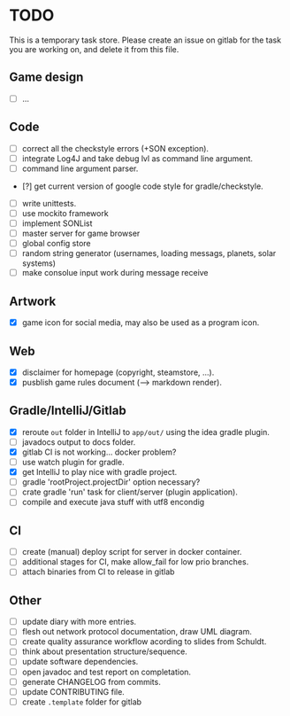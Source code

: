 # TODO
This is a temporary task store. Please create an issue on gitlab for the task you are working on, and delete it from this file.

## Game design
* [ ] ...

## Code
* [ ] correct all the checkstyle errors (+SON exception).
* [ ] integrate Log4J and take debug lvl as command line argument.
* [ ] command line argument parser.
* [?] get current version of google code style for gradle/checkstyle.
* [ ] write unittests.
* [ ] use mockito framework
* [ ] implement SONList
* [ ] master server for game browser
* [ ] global config store 
* [ ] random string generator (usernames, loading messags, planets, solar systems)
* [ ] make consolue input work during message receive

## Artwork
* [X] game icon for social media, may also be used as a program icon.

## Web
* [X] disclaimer for homepage (copyright, steamstore, ...).
* [X] pusblish game rules document (--> markdown render).

## Gradle/IntelliJ/Gitlab
* [X] reroute ``out`` folder in IntelliJ to ``app/out/`` using the idea gradle plugin.
* [ ] javadocs output to docs folder.
* [X] gitlab CI is not working... docker problem?
* [ ] use watch plugin for gradle.
* [X] get IntelliJ to play nice with gradle project.
* [ ] gradle 'rootProject.projectDir' option necessary?
* [ ] crate gradle 'run' task for client/server (plugin application).
* [ ] compile and execute java stuff with utf8 encondig

## CI
* [ ] create (manual) deploy script for server in docker container.
* [ ] additional stages for CI, make allow_fail for low prio branches.
* [ ] attach binaries from CI to release in gitlab

## Other
* [ ] update diary with more entries.
* [ ] flesh out network protocol documentation, draw UML diagram.
* [ ] create quality assurance workflow acording to slides from Schuldt.
* [ ] think about presentation structure/sequence.
* [ ] update software dependencies.
* [ ] open javadoc and test report on completation.
* [ ] generate CHANGELOG from commits.
* [ ] update CONTRIBUTING file.
* [ ] create ``.template`` folder for gitlab

